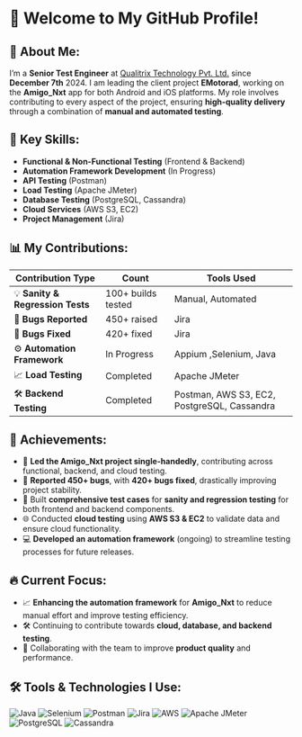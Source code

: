 # 👋 Welcome to My GitHub Profile!

## 🚀 About Me:
I’m a **Senior Test Engineer** at [Qualitrix Technology Pvt. Ltd.](https://www.qualitrix.com) since **December 7th** 2024. I am leading the client project **EMotorad**, working on the **Amigo_Nxt** app for both Android and iOS platforms. My role involves contributing to every aspect of the project, ensuring **high-quality delivery** through a combination of **manual and automated testing**.

## 🎯 Key Skills:
- **Functional & Non-Functional Testing** (Frontend & Backend)
- **Automation Framework Development** (In Progress)
- **API Testing** (Postman)
- **Load Testing** (Apache JMeter)
- **Database Testing** (PostgreSQL, Cassandra)
- **Cloud Services** (AWS S3, EC2)
- **Project Management** (Jira)

## 📊 My Contributions:
| Contribution Type          | Count        | Tools Used                            |
|----------------------------|--------------|---------------------------------------|
| 💡 **Sanity & Regression Tests** | 100+ builds tested  | Manual, Automated                      |
| 🐛 **Bugs Reported**        | 450+ raised  | Jira                                  |
| 🔧 **Bugs Fixed**           | 420+ fixed   | Jira                                  |
| ⚙️ **Automation Framework** | In Progress  | Appium ,Selenium, Java                      |
| 📈 **Load Testing**         | Completed    | Apache JMeter                         |
| 🛠️ **Backend Testing**      | Completed    | Postman, AWS S3, EC2, PostgreSQL, Cassandra |

## 🌟 Achievements:
- 🚀 **Led the Amigo_Nxt project single-handedly**, contributing across functional, backend, and cloud testing.
- 🐛 **Reported 450+ bugs**, with **420+ bugs fixed**, drastically improving project stability.
- 🔧 Built **comprehensive test cases** for **sanity and regression testing** for both frontend and backend components.
- 🌐 Conducted **cloud testing** using **AWS S3 & EC2** to validate data and ensure cloud functionality.
- 💻 **Developed an automation framework** (ongoing) to streamline testing processes for future releases.

## 🔥 Current Focus:
- 📈 **Enhancing the automation framework** for **Amigo_Nxt** to reduce manual effort and improve testing efficiency.
- 🛠️ Continuing to contribute towards **cloud, database, and backend testing**.
- 🤝 Collaborating with the team to improve **product quality** and performance.

## 🛠️ Tools & Technologies I Use:
![Java](https://img.shields.io/badge/Java-ED8B00?style=for-the-badge&logo=java&logoColor=white)
![Selenium](https://img.shields.io/badge/Selenium-43B02A?style=for-the-badge&logo=selenium&logoColor=white)
![Postman](https://img.shields.io/badge/Postman-FF6C37?style=for-the-badge&logo=postman&logoColor=white)
![Jira](https://img.shields.io/badge/Jira-0052CC?style=for-the-badge&logo=jira&logoColor=white)
![AWS](https://img.shields.io/badge/AWS-FF9900?style=for-the-badge&logo=amazon-aws&logoColor=white)
![Apache JMeter](https://img.shields.io/badge/Apache%20JMeter-D22128?style=for-the-badge&logo=apachespark&logoColor=white)
![PostgreSQL](https://img.shields.io/badge/PostgreSQL-4169E1?style=for-the-badge&logo=postgresql&logoColor=white)
![Cassandra](https://img.shields.io/badge/Cassandra-1287B1?style=for-the-badge&logo=apache-cassandra&logoColor=white)


